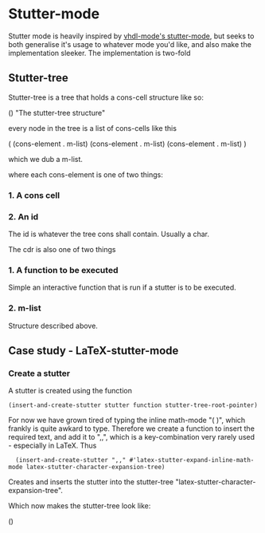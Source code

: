 # Stutter-mode

Stutter mode is heavily inspired by [vhdl-mode's stutter-mode](https://guest.iis.ee.ethz.ch/~zimmi/emacs/vhdl-mode.html), but seeks to both generalise it's usage to whatever mode you'd like, and also make the implementation sleeker. The implementation is two-fold

## Stutter-tree
Stutter-tree is a tree that holds a cons-cell structure like so:

() "The stutter-tree structure"

every node in the tree is a list of cons-cells like this

( (cons-element . m-list) (cons-element . m-list) (cons-element . m-list) )

which we dub a m-list.

where each cons-element is one of two things:

### 1. A cons cell

### 2. An id
The id is whatever the tree cons shall contain. Usually a char.

The cdr is also one of two things

### 1. A function to be executed
Simple an interactive function that is run if a stutter is to be executed.

### 2. m-list
Structure described above.

## Case study - LaTeX-stutter-mode

### Create a stutter

A stutter is created using the function
``` emacs-lisp
(insert-and-create-stutter stutter function stutter-tree-root-pointer)
```
For now we have grown tired of typing the inline math-mode "\( \)", which frankly is quite awkard to type. Therefore we create a function to insert the required text, and add it to ",,", which is a key-combination very rarely used - especially in LaTeX. Thus

``` emacs-lisp
  (insert-and-create-stutter ",," #'latex-stutter-expand-inline-math-mode latex-stutter-character-expansion-tree)
```

Creates and inserts the stutter into the stutter-tree "latex-stutter-character-expansion-tree".

Which now makes the stutter-tree look like:

()
